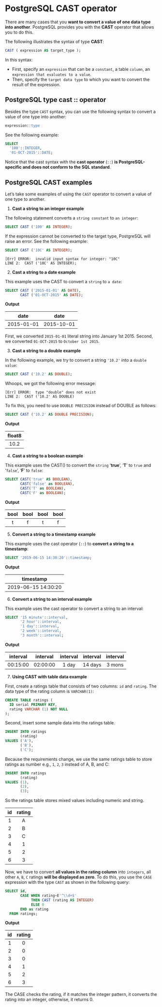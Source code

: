 # PostgreSQL CAST operator

There are many cases that you **want to convert a value of one data type into another**. PostgreSQL provides you with the **CAST** operator that allows you to do this.

The following illustrates the syntax of type **CAST**:

```SQL
CAST ( expression AS target_type );
```

In this syntax:

- First, specify an `expression` that can be a `constant`, a table `column`, an `expression that evaluates to a value`.
- Then, specify the `target data type` to which you want to convert the result of the expression.

## PostgreSQL type cast :: operator

Besides the type `CAST` syntax, you can use the following syntax to convert a value of one type into another:

```SQL
expression::type
```

See the following example:

```SQL
SELECT
  '100'::INTEGER,
  '01-OCT-2015'::DATE;
```

Notice that the cast syntax with the **cast operator** (`::`) **is PostgreSQL-specific and does not conform to the SQL standard**.

## PostgreSQL CAST examples

Let’s take some examples of using the `CAST` operator to convert a value of one type to another.

1. **Cast a string to an integer example**

The following statement converts a `string constant` to `an integer`:

```SQL
SELECT CAST ('100' AS INTEGER);
```

If the expression cannot be converted to the target type, PostgreSQL will raise an error. See the following example:

```SQL
SELECT CAST ('10C' AS INTEGER);
```

```console
[Err] ERROR:  invalid input syntax for integer: "10C"
LINE 2:  CAST ('10C' AS INTEGER);
```

2. **Cast a string to a date example**

This example uses the CAST to convert a `string` to `a date`:

```SQL
SELECT CAST ('2015-01-01' AS DATE),
       CAST ('01-OCT-2015' AS DATE);
```

**Output**

|date    |    date|
|:---------:|:-----------:|
|2015-01-01 | 2015-10-01|

First, we converted `2015-01-01` literal string into January 1st 2015. Second, we converted `01-OCT-2015` to `October 1st 2015`.

3. **Cast a string to a double example**

In the following example, we try to convert a string `'10.2'` into a `double value`:

```SQL
SELECT CAST ('10.2' AS DOUBLE);
```

Whoops, we got the following error message:

```console
[Err] ERROR:  type "double" does not exist
LINE 2:  CAST ('10.2' AS DOUBLE)
```

To fix this, you need to use `DOUBLE PRECISION` instead of DOUBLE as follows:

```SQL
SELECT CAST ('10.2' AS DOUBLE PRECISION);
```

**Output**

|float8|
|:------:|
|  10.2|

4. **Cast a string to a boolean example**

This example uses the CAST() to convert the `string` ‘**true**’, ‘**T**’ to `true` and ‘`false`’, ‘**F**’ to `false`:

```SQL
SELECT CAST('true' AS BOOLEAN),
       CAST('false' as BOOLEAN),
       CAST('T' as BOOLEAN),
       CAST('F' as BOOLEAN);
```

**Output**

|bool | bool | bool | bool|
|:---:|:----:|:----:|:-----:|
|t    | f    | t    | f|

5. **Convert a string to a timestamp example**

This example uses the cast operator (`::`) to **convert a string to a timestamp**:

```SQL
SELECT '2019-06-15 14:30:20'::timestamp;
```

**Output**

|timestamp|
|:-------------------:|
|2019-06-15 14:30:20|

6. **Convert a string to an interval example**

This example uses the cast operator to convert a string to an interval:

```SQL
SELECT '15 minute'::interval,
       '2 hour'::interval,
       '1 day'::interval,
       '2 week'::interval,
       '3 month'::interval;
```

**Output**

|interval | interval | interval | interval | interval|
|:-------:|:--------:|:--------:|:--------:|:---------:|
|00:15:00 | 02:00:00 | 1 day    | 14 days  | 3 mons|

7. **Using CAST with table data example**

First, create a ratings table that consists of two columns: `id` and `rating`. The data type of the rating column is `VARCHAR(1)`:

```SQL
CREATE TABLE ratings (
  ID serial PRIMARY KEY,
  rating VARCHAR (1) NOT NULL
);
```

Second, insert some sample data into the ratings table.

```SQL
INSERT INTO ratings
       (rating)
VALUES ('A'),
       ('B'),
       ('C');
```

Because the requirements change, we use the same ratings table to store ratings as number e.g., `1`, `2`, `3` instead of A, B, and C:

```SQL
INSERT INTO ratings
       (rating)
VALUES (1),
       (2),
       (3);
```

So the ratings table stores mixed values including numeric and string.


| id | rating|
|:--:|:-------:|
|  1 | A|
|  2 | B|
|  3 | C|
|  4 | 1|
|  5 | 2|
|  6 | 3|

Now, we have to convert **all values in the rating column** into `integers`, all other `A`, `B`, `C` ratings **will be displayed as zero**. To do this, you use the `CASE` expression with the type `CAST` as shown in the following query:

```SQL
SELECT id,
       CASE WHEN rating~E'^\\d+$'
            THEN CAST (rating AS INTEGER)
            ELSE 0
       END as rating
  FROM ratings;
```

**Output**

|id | rating|
|:--:|:-------:|
| 1 |      0|
| 2 |      0|
| 3 |      0|
| 4 |      1|
| 5 |      2|
| 6 |      3|

The CASE checks the rating, if it matches the integer pattern, it converts the rating into an integer, otherwise, it returns 0.
